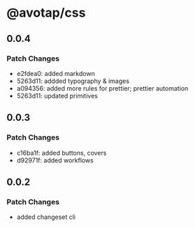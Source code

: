 # @avotap/css

## 0.0.4

### Patch Changes

- e2fdea0: added markdown
- 5263d11: addded typography & images
- a094356: added more rules for prettier; prettier automation
- 5263d11: updated primitives

## 0.0.3

### Patch Changes

- c16ba1f: added buttons, covers
- d92971f: added workflows

## 0.0.2

### Patch Changes

- added changeset cli
